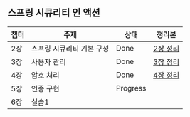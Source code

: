 ## 스프링 시큐리티 인 액션


|챕터|주제|상태|정리본|
|---|---|---|---|
|2장|스프링 시큐리티 기본 구성|Done|[2장 정리](https://www.notion.so/minji-qzzloz/2-2b6a9f2edba146468bfdb0a5c7f1a00b?pvs=4)|
|3장|사용자 관리|Done|[3장 정리](https://www.notion.so/minji-qzzloz/3-a76d3a98872c40ff950de78d1f02a72b?pvs=4)|
|4장|암호 처리|Done|[4장 정리](https://www.notion.so/minji-qzzloz/4-091590a9343741e0bd06024ac3672747)|
|5장|인증 구현|Progress||
|6장|실습1|||
